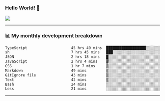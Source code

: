 ### Hello World! 👋

<a>
  <img align="center" src="https://github-readme-stats.vercel.app/api?username=megatunger&count_private=true&include_all_commits=true&bg_color=30,56CCF2,2F80ED&title_color=fff&text_color=fff" />
</a>

------
### 📊 My monthly development breakdown

<!--START_SECTION:waka-->

```txt
TypeScript                    45 hrs 40 mins  ██████████████████░░░░░░░   72.00 %
sh                            7 hrs 45 mins   ███░░░░░░░░░░░░░░░░░░░░░░   12.23 %
JSON                          2 hrs 18 mins   █░░░░░░░░░░░░░░░░░░░░░░░░   03.64 %
JavaScript                    2 hrs 4 mins    ▓░░░░░░░░░░░░░░░░░░░░░░░░   03.28 %
CSS                           1 hr 7 mins     ▒░░░░░░░░░░░░░░░░░░░░░░░░   01.77 %
Markdown                      49 mins         ▒░░░░░░░░░░░░░░░░░░░░░░░░   01.31 %
GitIgnore file                43 mins         ▒░░░░░░░░░░░░░░░░░░░░░░░░   01.14 %
Text                          42 mins         ▒░░░░░░░░░░░░░░░░░░░░░░░░   01.10 %
Bash                          24 mins         ░░░░░░░░░░░░░░░░░░░░░░░░░   00.65 %
Less                          21 mins         ░░░░░░░░░░░░░░░░░░░░░░░░░   00.57 %
```

<!--END_SECTION:waka-->

------
